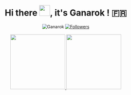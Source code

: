 

<h1 align="center">
    Hi there <img src="https://media.giphy.com/media/hvRJCLFzcasrR4ia7z/giphy.gif" width="35" />, it's Ganarok ! 🇫🇷
</h1>

<div align="center">
<img src="https://komarev.com/ghpvc/?username=ganarok&color=ffd900&style=flat-square" alt="Ganarok" />

<a href="https://github.com/Pepyn0?tab=followers">
    <img src="https://img.shields.io/github/followers/Ganarok?style=social" alt="Followers" />
</a>
</div>

</br>

<div align="center">
        <a href="https://github.com/ganarok">
            <img height="180em" src="https://github-readme-stats-eight-theta.vercel.app/api?username=ganarok&show_icons=true&theme=highcontrast&include_all_commits=true&count_private=true" />
            <img height="180em" src="https://github-readme-stats-eight-theta.vercel.app/api/top-langs/?username=ganarok&layout=compact&langs_count=8&theme=highcontrast&include_all_commits=true&count_private=true" />
        </a>
</div>
